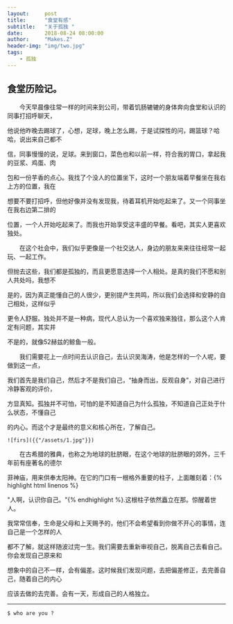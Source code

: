 ```yaml
---
layout:     post
title:      "食堂有感"
subtitle:   "关于孤独 "
date:       2018-08-24 08:00:00
author:     "Makes.Z"
header-img: "img/two.jpg"
tags:
    - 孤独
---
```


## 食堂历险记。

　　今天早晨像往常一样的时间来到公司，带着饥肠辘辘的身体奔向食堂和认识的同事打招呼聊天，

他说他昨晚去踢球了，心想，足球，晚上怎么踢，于是试探性的问，踢篮球？哈哈，说出来自己都不

信，同事慢慢的说，足球。来到窗口，菜色也和以前一样，符合我的胃口，拿起我的豆浆、鸡蛋、肉

包和一份芋香的点心。我找了个没人的位置坐下，这时一个朋友端着早餐坐在我右上方的位置，我在

想要不要打招呼，但他好像并没有发现我，待着耳机开始吃起来了。又一个同事坐在我右边第二排的

位置，一个人开始吃起来了。而我也开始享受这丰盛的早餐。看吧，其实人更喜欢独处。

　　在这个社会中，我们似乎更像是一个社交达人，身边的朋友来来往往经常一起玩、一起工作。

但抛去这些，我们都是孤独的，而且更愿意选择一个人相处。是真的我们不愿和别人共处吗，我想不

是的，因为真正能懂自己的人很少，更别提产生共鸣，所以我们会选择和安静的自己相处，这样似乎

更令人舒服。独处并不是一种病，现代人总认为一个喜欢独来独往，那么这个人肯定有问题，其实并

不是的，就像52赫兹的鲸鱼一般。

　　我们需要花上一点时间去认识自己，去认识吴海涛，他是怎样的一个人呢，要做到这一点，  

我们首先是我们自己，然后才不是我们自己，“抽身而出，反观自身”，对自己进行冷静客观的评价，

方显真知。孤独并不可怕，可怕的是不知道自己为什么孤独，不知道自己正处于什么状态，不懂自己

的内心。而这个才是最终的意义和核心所在，了解自己。


    ![firs]({{"/assets/1.jpg"}})


　　在古希腊的雅典，也称之为地球的肚脐眼，在这个地球的肚脐眼的郊外，三千年前有座著名的德尔

菲神庙，用来供奉太阳神。在它的门口有一根格外重要的柱子，上面雕刻着：{% highlight html linenos %}

"人啊，认识你自己。"{% endhighlight %}.这根柱子依然矗立在那。惊醒着世人。

我常常信奉，生命是父母和上天赐予的，他们不会希望看到你做不开心的事情，连自己是一个怎样的人

都不了解，就这样随波过完一生。我们需要去重新审视自己，脱离自己去看自己。你会发现自己原来和

想象中的自己不一样，会有偏差。这时候我们发现问题，去把偏差修正，去完善自己，随着自己的内心

应该去做的去完善。会有一天，形成自己的人格独立。


---
```
$ who are you ?
```

